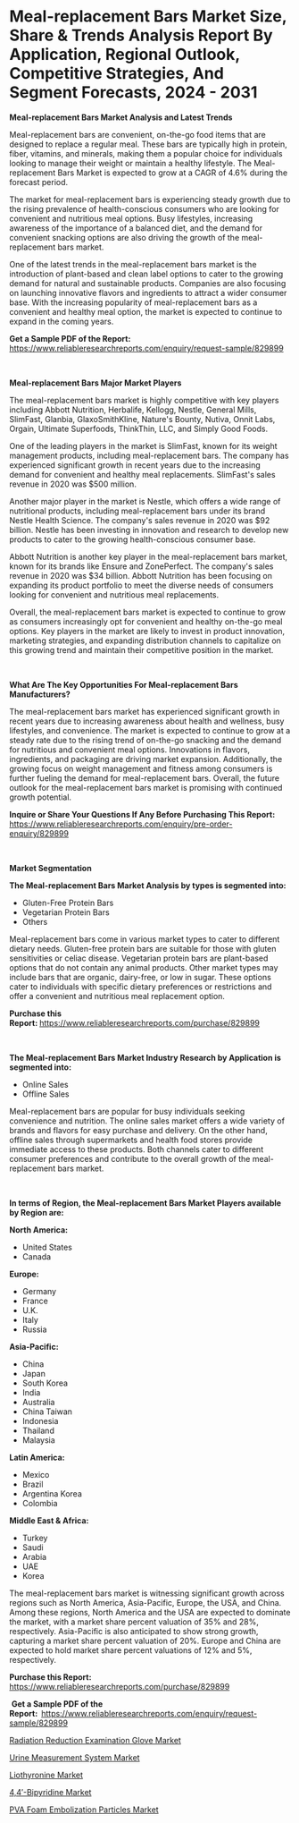<p><h1>Meal-replacement Bars Market Size, Share & Trends Analysis Report By Application, Regional Outlook, Competitive Strategies, And Segment Forecasts, 2024 - 2031</h1></p><p><strong>Meal-replacement Bars Market Analysis and Latest Trends</strong></p>
<p><p>Meal-replacement bars are convenient, on-the-go food items that are designed to replace a regular meal. These bars are typically high in protein, fiber, vitamins, and minerals, making them a popular choice for individuals looking to manage their weight or maintain a healthy lifestyle. The Meal-replacement Bars Market is expected to grow at a CAGR of 4.6% during the forecast period. </p><p>The market for meal-replacement bars is experiencing steady growth due to the rising prevalence of health-conscious consumers who are looking for convenient and nutritious meal options. Busy lifestyles, increasing awareness of the importance of a balanced diet, and the demand for convenient snacking options are also driving the growth of the meal-replacement bars market. </p><p>One of the latest trends in the meal-replacement bars market is the introduction of plant-based and clean label options to cater to the growing demand for natural and sustainable products. Companies are also focusing on launching innovative flavors and ingredients to attract a wider consumer base. With the increasing popularity of meal-replacement bars as a convenient and healthy meal option, the market is expected to continue to expand in the coming years.</p></p>
<p><strong>Get a Sample PDF of the Report:&nbsp;</strong> <a href="https://www.reliableresearchreports.com/enquiry/request-sample/829899">https://www.reliableresearchreports.com/enquiry/request-sample/829899</a></p>
<p>&nbsp;</p>
<p><strong>Meal-replacement Bars Major Market Players</strong></p>
<p><p>The meal-replacement bars market is highly competitive with key players including Abbott Nutrition, Herbalife, Kellogg, Nestle, General Mills, SlimFast, Glanbia, GlaxoSmithKline, Nature's Bounty, Nutiva, Onnit Labs, Orgain, Ultimate Superfoods, ThinkThin, LLC, and Simply Good Foods.</p><p>One of the leading players in the market is SlimFast, known for its weight management products, including meal-replacement bars. The company has experienced significant growth in recent years due to the increasing demand for convenient and healthy meal replacements. SlimFast's sales revenue in 2020 was $500 million.</p><p>Another major player in the market is Nestle, which offers a wide range of nutritional products, including meal-replacement bars under its brand Nestle Health Science. The company's sales revenue in 2020 was $92 billion. Nestle has been investing in innovation and research to develop new products to cater to the growing health-conscious consumer base.</p><p>Abbott Nutrition is another key player in the meal-replacement bars market, known for its brands like Ensure and ZonePerfect. The company's sales revenue in 2020 was $34 billion. Abbott Nutrition has been focusing on expanding its product portfolio to meet the diverse needs of consumers looking for convenient and nutritious meal replacements.</p><p>Overall, the meal-replacement bars market is expected to continue to grow as consumers increasingly opt for convenient and healthy on-the-go meal options. Key players in the market are likely to invest in product innovation, marketing strategies, and expanding distribution channels to capitalize on this growing trend and maintain their competitive position in the market.</p></p>
<p>&nbsp;</p>
<p><strong>What Are The Key Opportunities For Meal-replacement Bars Manufacturers?</strong></p>
<p><p>The meal-replacement bars market has experienced significant growth in recent years due to increasing awareness about health and wellness, busy lifestyles, and convenience. The market is expected to continue to grow at a steady rate due to the rising trend of on-the-go snacking and the demand for nutritious and convenient meal options. Innovations in flavors, ingredients, and packaging are driving market expansion. Additionally, the growing focus on weight management and fitness among consumers is further fueling the demand for meal-replacement bars. Overall, the future outlook for the meal-replacement bars market is promising with continued growth potential.</p></p>
<p><strong>Inquire or Share Your Questions If Any Before Purchasing This Report:</strong> <a href="https://www.reliableresearchreports.com/enquiry/pre-order-enquiry/829899">https://www.reliableresearchreports.com/enquiry/pre-order-enquiry/829899</a></p>
<p>&nbsp;</p>
<p><strong>Market Segmentation</strong></p>
<p><strong>The Meal-replacement Bars Market Analysis by types is segmented into:</strong></p>
<p><ul><li>Gluten-Free Protein Bars</li><li>Vegetarian Protein Bars</li><li>Others</li></ul></p>
<p><p>Meal-replacement bars come in various market types to cater to different dietary needs. Gluten-free protein bars are suitable for those with gluten sensitivities or celiac disease. Vegetarian protein bars are plant-based options that do not contain any animal products. Other market types may include bars that are organic, dairy-free, or low in sugar. These options cater to individuals with specific dietary preferences or restrictions and offer a convenient and nutritious meal replacement option.</p></p>
<p><strong>Purchase this Report:&nbsp;</strong><a href="https://www.reliableresearchreports.com/purchase/829899">https://www.reliableresearchreports.com/purchase/829899</a></p>
<p>&nbsp;</p>
<p><strong>The Meal-replacement Bars Market Industry Research by Application is segmented into:</strong></p>
<p><ul><li>Online Sales</li><li>Offline Sales</li></ul></p>
<p><p>Meal-replacement bars are popular for busy individuals seeking convenience and nutrition. The online sales market offers a wide variety of brands and flavors for easy purchase and delivery. On the other hand, offline sales through supermarkets and health food stores provide immediate access to these products. Both channels cater to different consumer preferences and contribute to the overall growth of the meal-replacement bars market.</p></p>
<p>&nbsp;</p>
<p><strong>In terms of Region, the Meal-replacement Bars Market Players available by Region are:</strong></p>
<p>
    <p> <strong> North America: </strong>
        <ul>
            <li>United States</li>
            <li>Canada</li>
        </ul>
        </p> 
    <p> <strong> Europe: </strong>
        <ul>
            <li>Germany</li>
            <li>France</li>
            <li>U.K.</li>
            <li>Italy</li>
            <li>Russia</li>
        </ul>
        </p> 
    <p> <strong> Asia-Pacific: </strong>
        <ul>
            <li>China</li>
            <li>Japan</li>
            <li>South Korea</li>
            <li>India</li>
            <li>Australia</li>
            <li>China Taiwan</li>
            <li>Indonesia</li>
            <li>Thailand</li>
            <li>Malaysia</li>
        </ul>
        </p> 
    <p> <strong> Latin America: </strong>
        <ul>
            <li>Mexico</li>
            <li>Brazil</li>
            <li>Argentina Korea</li>
            <li>Colombia</li>
        </ul>
        </p> 
    <p> <strong> Middle East & Africa: </strong>
        <ul>
            <li>Turkey</li>
            <li>Saudi</li>
            <li>Arabia</li>
            <li>UAE</li>
            <li>Korea</li>
        </ul>
    </p>
    </p>
<p><p>The meal-replacement bars market is witnessing significant growth across regions such as North America, Asia-Pacific, Europe, the USA, and China. Among these regions, North America and the USA are expected to dominate the market, with a market share percent valuation of 35% and 28%, respectively. Asia-Pacific is also anticipated to show strong growth, capturing a market share percent valuation of 20%. Europe and China are expected to hold market share percent valuations of 12% and 5%, respectively.</p></p>
<p><strong>Purchase this Report: </strong><a href="https://www.reliableresearchreports.com/purchase/829899">https://www.reliableresearchreports.com/purchase/829899</a></p>
<p>&nbsp;<strong>Get a Sample PDF of the Report:&nbsp;&nbsp;</strong><a href="https://www.reliableresearchreports.com/enquiry/request-sample/829899">https://www.reliableresearchreports.com/enquiry/request-sample/829899</a></p>
<p><strong></strong></p>
<p><p><a href="https://issuu.com/reportprime-2/docs/radiation-reduction-examination-glove-market-size-">Radiation Reduction Examination Glove Market</a></p><p><a href="https://issuu.com/reportprime-2/docs/urine-measurement-system-market-size-2030.pptx">Urine Measurement System Market</a></p><p><a href="https://medium.com/@laurynframi1907/analyzing-liothyronine-market-global-industry-perspective-and-forecast-2024-to-2031-e21e3133a388">Liothyronine Market</a></p><p><a href="https://github.com/lubmix/Market-Research-Report-List-1/blob/main/44-bipyridine-market.md">4,4′-Bipyridine Market</a></p><p><a href="https://medium.com/@jerryobrien756/pva-foam-embolization-particles-market-outlook-industry-overview-and-forecast-2024-to-2031-db6ed8d0fa5a">PVA Foam Embolization Particles Market</a></p></p>